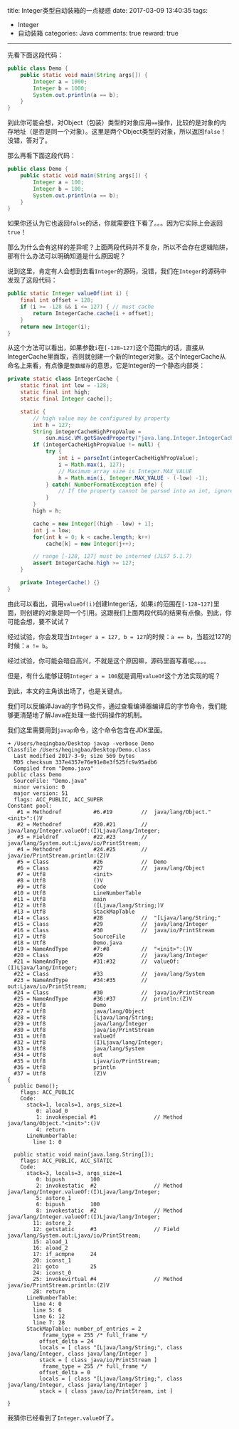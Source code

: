 title: Integer类型自动装箱的一点疑惑
date: 2017-03-09 13:40:35
tags: 
- Integer
- 自动装箱
categories: Java
comments: true
reward: true
---

先看下面这段代码：

```java
public class Demo {
    public static void main(String args[]) {
        Integer a = 1000;
        Integer b = 1000;
        System.out.println(a == b);
    }
}
```
到此你可能会想，对Object（包装）类型的对象应用`==`操作，比较的是对象的内存地址（是否是同一个对象）。这里是两个Object类型的对象，所以返回`false`！没错，答对了。

那么再看下面这段代码：

```java
public class Demo {
    public static void main(String args[]) {
        Integer a = 100;
        Integer b = 100;
        System.out.println(a == b);
    }
}
```

如果你还认为它也返回`false`的话，你就需要往下看了。。。因为它实际上会返回`true`！

<!-- more -->

那么为什么会有这样的差异呢？上面两段代码并不复杂，所以不会存在逻辑陷阱，那有什么办法可以明确知道是什么原因呢？

说到这里，肯定有人会想到去看`Integer`的源码，没错，我们在`Integer`的源码中发现了这段代码：

```java
public static Integer valueOf(int i) {
	final int offset = 128;
	if (i >= -128 && i <= 127) { // must cache
		return IntegerCache.cache[i + offset];
	}
	return new Integer(i);
}
```

从这个方法可以看出，如果参数`i`在`[-128~127]`这个范围内的话，直接从IntegerCache里面取，否则就创建一个新的Integer对象。这个IntegerCache从命名上来看，有点像是`整数缓存`的意思，它是Integer的一个静态内部类：

```java
private static class IntegerCache {
    static final int low = -128;
    static final int high;
    static final Integer cache[];

    static {
        // high value may be configured by property
        int h = 127;
        String integerCacheHighPropValue =
            sun.misc.VM.getSavedProperty("java.lang.Integer.IntegerCache.high");
        if (integerCacheHighPropValue != null) {
            try {
                int i = parseInt(integerCacheHighPropValue);
                i = Math.max(i, 127);
                // Maximum array size is Integer.MAX_VALUE
                h = Math.min(i, Integer.MAX_VALUE - (-low) -1);
            } catch( NumberFormatException nfe) {
                // If the property cannot be parsed into an int, ignore it.
            }
        }
        high = h;

        cache = new Integer[(high - low) + 1];
        int j = low;
        for(int k = 0; k < cache.length; k++)
            cache[k] = new Integer(j++);

        // range [-128, 127] must be interned (JLS7 5.1.7)
        assert IntegerCache.high >= 127;
    }

    private IntegerCache() {}
}
```

由此可以看出，调用`valueOf(i)`创建Integer话，如果`i`的范围在`[-128~127]`里面，则创建的对象是同一个引用。这跟我们上面两段代码的结果有点像。到此，你可能会想，要不试试？

经过试验，你会发现当`Integer a = 127, b = 127`的时候：`a == b`，当超过127的时候：`a != b`。

经过试验，你可能会暗自高兴，不就是这个原因嘛，源码里面写着呢。。。。

但是，有什么能够证明`Integer a = 100`就是调用`valueOf`这个方法实现的呢？

到此，本文的主角该出场了，也是关键点。

我们可以反编译Java的字节码文件，通过查看编译器编译后的字节命令，我们能够更清楚地了解Java在处理一些代码操作的机制。

我们这里需要用到`javap`命令，这个命令包含在JDK里面。

```
➜ /Users/heqingbao/Desktop javap -verbose Demo
Classfile /Users/heqingbao/Desktop/Demo.class
  Last modified 2017-3-9; size 569 bytes
  MD5 checksum 337e4357e76e91e8e3f525fc9a95adb6
  Compiled from "Demo.java"
public class Demo
  SourceFile: "Demo.java"
  minor version: 0
  major version: 51
  flags: ACC_PUBLIC, ACC_SUPER
Constant pool:
   #1 = Methodref          #6.#19         //  java/lang/Object."<init>":()V
   #2 = Methodref          #20.#21        //  java/lang/Integer.valueOf:(I)Ljava/lang/Integer;
   #3 = Fieldref           #22.#23        //  java/lang/System.out:Ljava/io/PrintStream;
   #4 = Methodref          #24.#25        //  java/io/PrintStream.println:(Z)V
   #5 = Class              #26            //  Demo
   #6 = Class              #27            //  java/lang/Object
   #7 = Utf8               <init>
   #8 = Utf8               ()V
   #9 = Utf8               Code
  #10 = Utf8               LineNumberTable
  #11 = Utf8               main
  #12 = Utf8               ([Ljava/lang/String;)V
  #13 = Utf8               StackMapTable
  #14 = Class              #28            //  "[Ljava/lang/String;"
  #15 = Class              #29            //  java/lang/Integer
  #16 = Class              #30            //  java/io/PrintStream
  #17 = Utf8               SourceFile
  #18 = Utf8               Demo.java
  #19 = NameAndType        #7:#8          //  "<init>":()V
  #20 = Class              #29            //  java/lang/Integer
  #21 = NameAndType        #31:#32        //  valueOf:(I)Ljava/lang/Integer;
  #22 = Class              #33            //  java/lang/System
  #23 = NameAndType        #34:#35        //  out:Ljava/io/PrintStream;
  #24 = Class              #30            //  java/io/PrintStream
  #25 = NameAndType        #36:#37        //  println:(Z)V
  #26 = Utf8               Demo
  #27 = Utf8               java/lang/Object
  #28 = Utf8               [Ljava/lang/String;
  #29 = Utf8               java/lang/Integer
  #30 = Utf8               java/io/PrintStream
  #31 = Utf8               valueOf
  #32 = Utf8               (I)Ljava/lang/Integer;
  #33 = Utf8               java/lang/System
  #34 = Utf8               out
  #35 = Utf8               Ljava/io/PrintStream;
  #36 = Utf8               println
  #37 = Utf8               (Z)V
{
  public Demo();
    flags: ACC_PUBLIC
    Code:
      stack=1, locals=1, args_size=1
         0: aload_0
         1: invokespecial #1                  // Method java/lang/Object."<init>":()V
         4: return
      LineNumberTable:
        line 1: 0

  public static void main(java.lang.String[]);
    flags: ACC_PUBLIC, ACC_STATIC
    Code:
      stack=3, locals=3, args_size=1
         0: bipush        100
         2: invokestatic  #2                  // Method java/lang/Integer.valueOf:(I)Ljava/lang/Integer;
         5: astore_1
         6: bipush        100
         8: invokestatic  #2                  // Method java/lang/Integer.valueOf:(I)Ljava/lang/Integer;
        11: astore_2
        12: getstatic     #3                  // Field java/lang/System.out:Ljava/io/PrintStream;
        15: aload_1
        16: aload_2
        17: if_acmpne     24
        20: iconst_1
        21: goto          25
        24: iconst_0
        25: invokevirtual #4                  // Method java/io/PrintStream.println:(Z)V
        28: return
      LineNumberTable:
        line 4: 0
        line 5: 6
        line 6: 12
        line 7: 28
      StackMapTable: number_of_entries = 2
           frame_type = 255 /* full_frame */
          offset_delta = 24
          locals = [ class "[Ljava/lang/String;", class java/lang/Integer, class java/lang/Integer ]
          stack = [ class java/io/PrintStream ]
           frame_type = 255 /* full_frame */
          offset_delta = 0
          locals = [ class "[Ljava/lang/String;", class java/lang/Integer, class java/lang/Integer ]
          stack = [ class java/io/PrintStream, int ]

}
```

我猜你已经看到了`Integer.valueOf`了。
